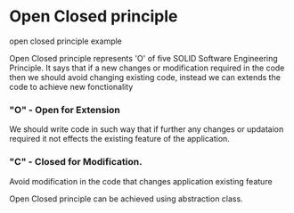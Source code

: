 # Open Closed principle
open closed principle example

Open Closed principle represents 'O' of five SOLID Software Engineering Principle. It says that if a new changes or modification required in the code then we should avoid changing existing code, instead we can extends the code to achieve new fonctionality

### "O" - Open for Extension
We should write code in such way that if further any changes or updataion required it not effects the existing feature of the application.

### "C" - Closed for Modification. 
Avoid modification in the code that changes application existing feature

Open Closed principle can be achieved using abstraction class. 

